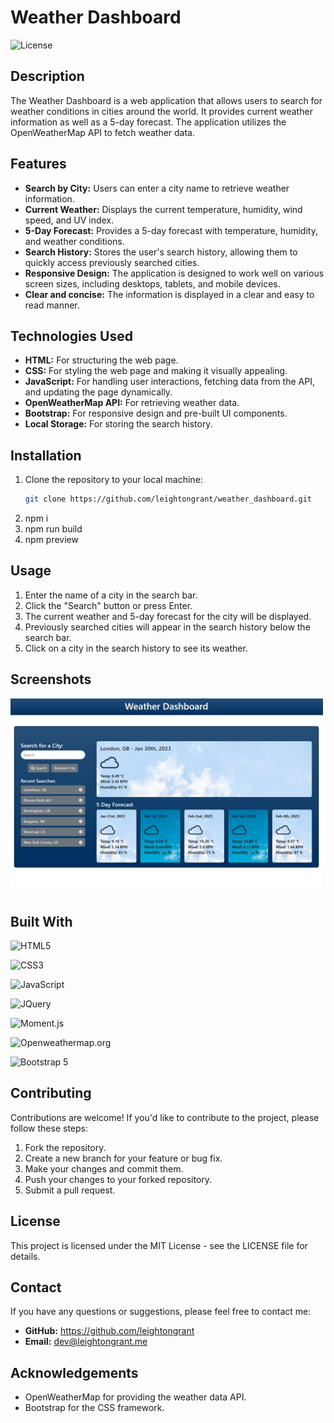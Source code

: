 # Weather Dashboard

![License](https://img.shields.io/badge/License-MIT-blue.svg)

## Description

The Weather Dashboard is a web application that allows users to search for weather conditions in cities around the world. It provides current weather information as well as a 5-day forecast. The application utilizes the OpenWeatherMap API to fetch weather data.

## Features

- **Search by City:** Users can enter a city name to retrieve weather information.
- **Current Weather:** Displays the current temperature, humidity, wind speed, and UV index.
- **5-Day Forecast:** Provides a 5-day forecast with temperature, humidity, and weather conditions.
- **Search History:** Stores the user's search history, allowing them to quickly access previously searched cities.
- **Responsive Design:** The application is designed to work well on various screen sizes, including desktops, tablets, and mobile devices.
- **Clear and concise:** The information is displayed in a clear and easy to read manner.

## Technologies Used

- **HTML:** For structuring the web page.
- **CSS:** For styling the web page and making it visually appealing.
- **JavaScript:** For handling user interactions, fetching data from the API, and updating the page dynamically.
- **OpenWeatherMap API:** For retrieving weather data.
- **Bootstrap:** For responsive design and pre-built UI components.
- **Local Storage:** For storing the search history.

## Installation

1.  Clone the repository to your local machine:
    ```bash
    git clone https://github.com/leightongrant/weather_dashboard.git
    ```
2.  npm i
3.  npm run build
4.  npm preview

## Usage

1.  Enter the name of a city in the search bar.
2.  Click the "Search" button or press Enter.
3.  The current weather and 5-day forecast for the city will be displayed.
4.  Previously searched cities will appear in the search history below the search bar.
5.  Click on a city in the search history to see its weather.

## Screenshots

<a href="https://misterouija.github.io/Weather-Dashboard/"><img src="./src/assets/images/screenshot.jpeg" width="500px" alt="App Screenshot"></a>

## Built With

![HTML5](https://img.shields.io/badge/html5-%23E34F26.svg?style=for-the-badge&logo=html5&logoColor=white)

![CSS3](https://img.shields.io/badge/css3-%231572B6.svg?style=for-the-badge&logo=css3&logoColor=white)

![JavaScript](https://img.shields.io/badge/javascript-%23323330.svg?style=for-the-badge&logo=javascript&logoColor=%23F7DF1E)

![JQuery](https://img.shields.io/badge/jQuery-%2523E34F26.svg?style=for-the-badge&logo=jquery&logoColor=white)

![Moment.js](https://img.shields.io/badge/Moment.js-%23323330.svg?style=for-the-badge&logo=javascript&logoColor=white)

![Openweathermap.org](https://img.shields.io/badge/openweathermap.org-%2523E34F26.svg?style=for-the-badge&logo=none&logoColor=white&color=orange)

![Bootstrap 5](https://img.shields.io/badge/Bootstrap5-%2523E34F26.svg?style=for-the-badge&logo=bootstrap&logoColor=white&color=purple)

## Contributing

Contributions are welcome! If you'd like to contribute to the project, please follow these steps:

1.  Fork the repository.
2.  Create a new branch for your feature or bug fix.
3.  Make your changes and commit them.
4.  Push your changes to your forked repository.
5.  Submit a pull request.

## License

This project is licensed under the MIT License - see the LICENSE file for details.

## Contact

If you have any questions or suggestions, please feel free to contact me:

- **GitHub:** https://github.com/leightongrant
- **Email:** dev@leightongrant.me

## Acknowledgements

- OpenWeatherMap for providing the weather data API.
- Bootstrap for the CSS framework.
